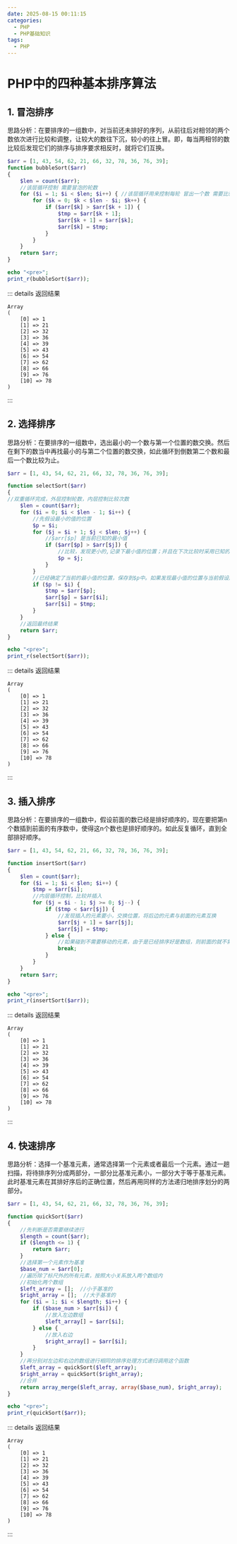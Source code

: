 ```yaml
---
date: 2025-08-15 00:11:15
categories:
  - PHP
  - PHP基础知识
tags:
  - PHP
---
```


# PHP中的四种基本排序算法

## 1. 冒泡排序

思路分析：在要排序的一组数中，对当前还未排好的序列，从前往后对相邻的两个数依次进行比较和调整，让较大的数往下沉，较小的往上冒。即，每当两相邻的数比较后发现它们的排序与排序要求相反时，就将它们互换。

```php
$arr = [1, 43, 54, 62, 21, 66, 32, 78, 36, 76, 39];
function bubbleSort($arr)
{
    $len = count($arr);
    //该层循环控制 需要冒泡的轮数
    for ($i = 1; $i < $len; $i++) { //该层循环用来控制每轮 冒出一个数 需要比较的次数
        for ($k = 0; $k < $len - $i; $k++) {
            if ($arr[$k] > $arr[$k + 1]) {
                $tmp = $arr[$k + 1];
                $arr[$k + 1] = $arr[$k];
                $arr[$k] = $tmp;
            }
        }
    }
    return $arr;
}

echo "<pre>";
print_r(bubbleSort($arr));
```

::: details 返回结果

```
Array
(
    [0] => 1
    [1] => 21
    [2] => 32
    [3] => 36
    [4] => 39
    [5] => 43
    [6] => 54
    [7] => 62
    [8] => 66
    [9] => 76
    [10] => 78
)
```

:::

## 2. 选择排序

思路分析：在要排序的一组数中，选出最小的一个数与第一个位置的数交换。然后在剩下的数当中再找最小的与第二个位置的数交换，如此循环到倒数第二个数和最后一个数比较为止。

```php
$arr = [1, 43, 54, 62, 21, 66, 32, 78, 36, 76, 39];

function selectSort($arr)
{
//双重循环完成，外层控制轮数，内层控制比较次数
    $len = count($arr);
    for ($i = 0; $i < $len - 1; $i++) {
        //先假设最小的值的位置
        $p = $i;
        for ($j = $i + 1; $j < $len; $j++) {
            //$arr[$p] 是当前已知的最小值
            if ($arr[$p] > $arr[$j]) {
                //比较，发现更小的,记录下最小值的位置；并且在下次比较时采用已知的最小值进行比较。
                $p = $j;
            }
        }
        //已经确定了当前的最小值的位置，保存到$p中。如果发现最小值的位置与当前假设的位置$i不同，则位置互换即可。
        if ($p != $i) {
            $tmp = $arr[$p];
            $arr[$p] = $arr[$i];
            $arr[$i] = $tmp;
        }
    }
    //返回最终结果
    return $arr;
}

echo "<pre>";
print_r(selectSort($arr));
```

::: details 返回结果

```
Array
(
    [0] => 1
    [1] => 21
    [2] => 32
    [3] => 36
    [4] => 39
    [5] => 43
    [6] => 54
    [7] => 62
    [8] => 66
    [9] => 76
    [10] => 78
)
```

:::

## 3. 插入排序

思路分析：在要排序的一组数中，假设前面的数已经是排好顺序的，现在要把第n个数插到前面的有序数中，使得这n个数也是排好顺序的。如此反复循环，直到全部排好顺序。

```php
$arr = [1, 43, 54, 62, 21, 66, 32, 78, 36, 76, 39];

function insertSort($arr)
{
    $len = count($arr);
    for ($i = 1; $i < $len; $i++) {
        $tmp = $arr[$i];
        //内层循环控制，比较并插入
        for ($j = $i - 1; $j >= 0; $j--) {
            if ($tmp < $arr[$j]) {
                //发现插入的元素要小，交换位置，将后边的元素与前面的元素互换
                $arr[$j + 1] = $arr[$j];
                $arr[$j] = $tmp;
            } else {
                //如果碰到不需要移动的元素，由于是已经排序好是数组，则前面的就不需要再次比较了。
                break;
            }
        }
    }
    return $arr;
}

echo "<pre>";
print_r(insertSort($arr));
```

::: details 返回结果

```
Array
(
    [0] => 1
    [1] => 21
    [2] => 32
    [3] => 36
    [4] => 39
    [5] => 43
    [6] => 54
    [7] => 62
    [8] => 66
    [9] => 76
    [10] => 78
)
```

:::

## 4. 快速排序

思路分析：选择一个基准元素，通常选择第一个元素或者最后一个元素。通过一趟扫描，将待排序列分成两部分，一部分比基准元素小，一部分大于等于基准元素。此时基准元素在其排好序后的正确位置，然后再用同样的方法递归地排序划分的两部分。

```php
$arr = [1, 43, 54, 62, 21, 66, 32, 78, 36, 76, 39];

function quickSort($arr)
{
    //先判断是否需要继续进行
    $length = count($arr);
    if ($length <= 1) {
        return $arr;
    }
    //选择第一个元素作为基准
    $base_num = $arr[0];
    //遍历除了标尺外的所有元素，按照大小关系放入两个数组内
    //初始化两个数组
    $left_array = [];  //小于基准的
    $right_array = [];  //大于基准的
    for ($i = 1; $i < $length; $i++) {
        if ($base_num > $arr[$i]) {
            //放入左边数组
            $left_array[] = $arr[$i];
        } else {
            //放入右边
            $right_array[] = $arr[$i];
        }
    }
    //再分别对左边和右边的数组进行相同的排序处理方式递归调用这个函数
    $left_array = quickSort($left_array);
    $right_array = quickSort($right_array);
    //合并
    return array_merge($left_array, array($base_num), $right_array);
}

echo "<pre>";
print_r(quickSort($arr));
```

::: details 返回结果

```
Array
(
    [0] => 1
    [1] => 21
    [2] => 32
    [3] => 36
    [4] => 39
    [5] => 43
    [6] => 54
    [7] => 62
    [8] => 66
    [9] => 76
    [10] => 78
)
```

:::